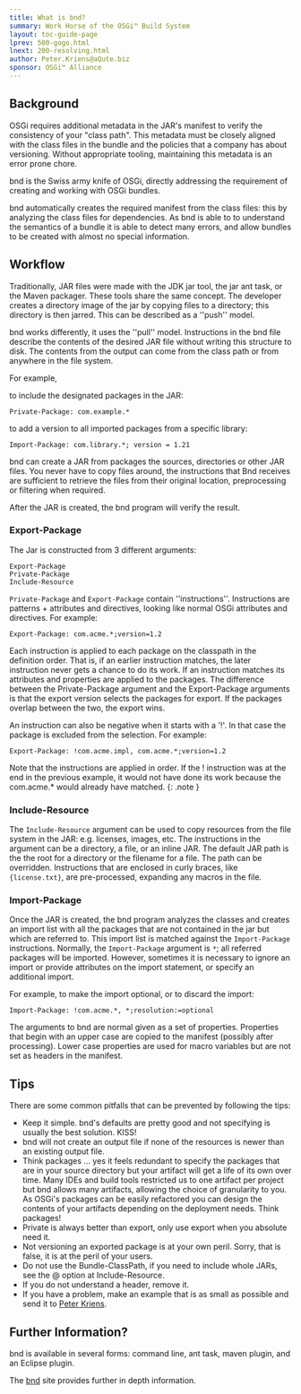 ```yaml
---
title: What is bnd?
summary: Work Horse of the OSGi™ Build System 
layout: toc-guide-page
lprev: 500-gogo.html 
lnext: 200-resolving.html 
author: Peter.Kriens@aQute.biz 
sponsor: OSGi™ Alliance 
---
```


## Background

OSGi requires additional metadata in the JAR's manifest to verify the consistency of your "class path". This metadata must be closely aligned with the class files in the bundle and the policies that a company has about versioning. Without appropriate tooling, maintaining this metadata is an error prone chore. 

bnd is the Swiss army knife of OSGi, directly addressing the requirement of creating and working with OSGi bundles.

bnd automatically creates the required manifest from the class files: this by analyzing the class files for dependencies. As bnd is able to to understand the semantics of a bundle it is able to detect many errors, and allow bundles to be created with almost no special information.


## Workflow
Traditionally, JAR files were made with the JDK jar tool, the jar ant task, or the Maven packager. These tools share the same concept. The developer creates a directory image of the jar by copying files to a directory; this directory is then jarred. This can be described as a ''push'' model.

bnd works differently, it uses the ''pull'' model. Instructions in the bnd file describe the contents of the desired JAR file without writing this structure to disk. The contents from the output can come from the class path or from anywhere in the file system. 

For example, 

to include the designated packages in the JAR:

    Private-Package: com.example.*

to add a version to all imported packages from a specific library:

    Import-Package: com.library.*; version = 1.21

bnd can create a JAR from packages the sources, directories or other JAR files. You never have to copy files around, the instructions that Bnd receives are sufficient to retrieve the files from their original location, preprocessing or filtering when required.

After the JAR is created, the bnd program will verify the result.


### Export-Package 

The Jar is constructed from 3 different arguments:

    Export-Package
    Private-Package
    Include-Resource

`Private-Package` and `Export-Package` contain ''instructions''. Instructions are patterns + attributes and directives, looking like normal OSGi attributes and directives. For example:

    Export-Package: com.acme.*;version=1.2

Each instruction is applied to each package on the classpath in the definition order. That is, if an earlier instruction matches, the later instruction never gets a chance to do its work. If an instruction matches its attributes and properties are applied to the packages. The difference between the Private-Package argument and the Export-Package arguments is that the export version selects the packages for export. If the packages overlap between the two, the export wins.

An instruction can also be negative when it starts with a '!'. In that case the package is excluded from the selection. For example:

    Export-Package: !com.acme.impl, com.acme.*;version=1.2

Note that the instructions are applied in order. If the ! instruction was at the end in the previous example, it would not have done its work because the com.acme.* would already have matched.
{: .note }


### Include-Resource
The `Include-Resource` argument can be used to copy resources from the file system in the JAR: e.g. licenses, images, etc. The instructions in the argument can be a directory, a file, or an inline JAR. The default JAR path is the the root for a directory or the filename for a file. The path can be overridden. Instructions that are enclosed in curly braces, like `{license.txt}`, are pre-processed, expanding any macros in the file.


### Import-Package

Once the JAR is created, the bnd program analyzes the classes and creates an import list with all the packages that are not contained in the jar but which are referred to. This import list is matched against the `Import-Package` instructions. Normally, the `Import-Package` argument is `*`; all referred packages will be imported. However, sometimes it is necessary to ignore an import or provide attributes on the import statement, or specify an additional import.

For example, to make the import optional, or to discard the import:

    Import-Package: !com.acme.*, *;resolution:=optional

The arguments to bnd are normal given as a set of properties. Properties that begin with an upper case are copied to the manifest (possibly after processing). Lower case properties are used for macro variables but are not set as headers in the manifest.


## Tips
There are some common pitfalls that can be prevented by following the tips:

* Keep it simple. bnd's defaults are pretty good and not specifying is usually the best solution. KISS!
* bnd will not create an output file if none of the resources is newer than an existing output file. 
* Think packages ... yes it feels redundant to specify the packages that are in your source directory but your artifact will get a life of its own over time. Many IDEs and build tools restricted us to one artifact per project but bnd allows many artifacts, allowing the choice of granularity to you. As OSGi's packages can be easily refactored you can design the contents of your artifacts depending on the deployment needs. Think packages!
* Private is always better than export, only use export when you absolute need it.
* Not versioning an exported package is at your own peril. Sorry, that is false, it is at the peril of your users.
* Do not use the Bundle-ClassPath, if you need to include whole JARs, see the @ option at Include-Resource.
* If you do not understand a header, remove it.
* If you have a problem, make an example that is as small as possible and send it to [Peter Kriens](mailto:Peter.Kriens@aQute.biz).


## Further Information?

bnd is available in several forms: command line, ant task, maven plugin, and an Eclipse plugin.

The [bnd](http://bnd.bndtools.org) site provides further in depth information.  


